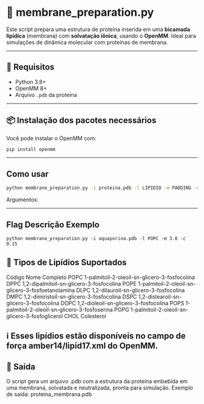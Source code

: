 # 🧬 membrane_preparation.py

Este script prepara uma estrutura de proteína inserida em uma **bicamada lipídica** (membrana) com **solvatação iônica**, usando o **OpenMM**. Ideal para simulações de dinâmica molecular com proteínas de membrana.

---

## 🚀 Requisitos

- Python 3.8+
- OpenMM 8+
- Arquivo `.pdb` da proteína

---

## 📦 Instalação dos pacotes necessários

Você pode instalar o OpenMM com:

```bash
pip install openmm
```
---

## Como usar
```bash
python membrane_preparation.py -i proteina.pdb -l LIPIDIO -m PADDING -c IONIC_STRENGTH
```
Argumentos:

---

## Flag	Descrição	Exemplo
```
python membrane_preparation.py -i aquaporina.pdb -l POPC -m 3.0 -c 0.15
```
## 🧫 Tipos de Lipídios Suportados

Código	Nome Completo
POPC	1-palmitoil-2-oleoil-sn-glicero-3-fosfocolina
DPPC	1,2-dipalmitoil-sn-glicero-3-fosfocolina
POPE	1-palmitoil-2-oleoil-sn-glicero-3-fosfoetanolamina
DLPC	1,2-dilauroil-sn-glicero-3-fosfocolina
DMPC	1,2-dimiristoil-sn-glicero-3-fosfocolina
DSPC	1,2-distearoil-sn-glicero-3-fosfocolina
DOPC	1,2-dioleoil-sn-glicero-3-fosfocolina
POPS	1-palmitoil-2-oleoil-sn-glicero-3-fosfoserina
POPG	1-palmitoil-2-oleoil-sn-glicero-3-fosfoglicerol
CHOL	Colesterol

## ℹ️ Esses lipídios estão disponíveis no campo de força amber14/lipid17.xml do OpenMM.

## 💾 Saída
O script gera um arquivo .pdb com a estrutura da proteína embebida em uma membrana, solvatada e neutralizada, pronta para simulação.
Exemplo de saída: proteina_membrana.pdb


